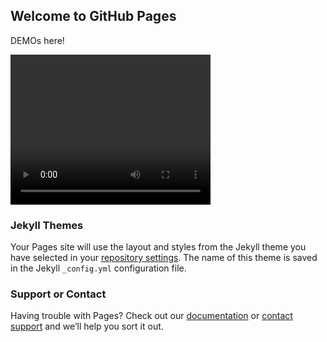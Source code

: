 ## Welcome to GitHub Pages

DEMOs here!

<video width="320" height="240" controls>
    <source src="src/audioset_eval/-1hDIl9Udkw_30.000_40.000.mp4" type="video/mp4">
    <source src="src/audioset_eval/-1hDIl9Udkw_30.000_40.000_Speech.mp4" type="video/mp4">
    <source src="src/audioset_eval/-1hDIl9Udkw_30.000_40.000_Music.mp4" type="video/mp4">
</video>

### Jekyll Themes

Your Pages site will use the layout and styles from the Jekyll theme you have selected in your [repository settings](https://github.com/ligw1998/ligw1998.github.io/settings/pages). The name of this theme is saved in the Jekyll `_config.yml` configuration file.

### Support or Contact

Having trouble with Pages? Check out our [documentation](https://docs.github.com/categories/github-pages-basics/) or [contact support](https://support.github.com/contact) and we’ll help you sort it out.
